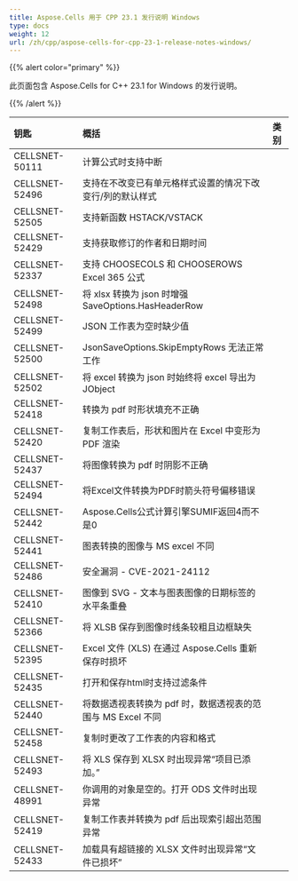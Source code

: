```yaml
---
title: Aspose.Cells 用于 CPP 23.1 发行说明 Windows
type: docs
weight: 12
url: /zh/cpp/aspose-cells-for-cpp-23-1-release-notes-windows/
---
```

{{% alert color="primary" %}}

此页面包含 Aspose.Cells for C++ 23.1 for Windows 的发行说明。

{{% /alert %}}

|**钥匙**|**概括**|**类别**|
| :- | :- | :- |
|CELLSNET-50111|计算公式时支持中断|
|CELLSNET-52496|支持在不改变已有单元格样式设置的情况下改变行/列的默认样式|
|CELLSNET-52505|支持新函数 HSTACK/VSTACK|
|CELLSNET-52429|支持获取修订的作者和日期时间|
|CELLSNET-52337|支持 CHOOSECOLS 和 CHOOSEROWS Excel 365 公式|
|CELLSNET-52498|将 xlsx 转换为 json 时增强 SaveOptions.HasHeaderRow|
|CELLSNET-52499|JSON 工作表为空时缺少值|
|CELLSNET-52500|JsonSaveOptions.SkipEmptyRows 无法正常工作|
|CELLSNET-52502|将 excel 转换为 json 时始终将 excel 导出为 JObject|
|CELLSNET-52418|转换为 pdf 时形状填充不正确|
|CELLSNET-52420|复制工作表后，形状和图片在 Excel 中变形为 PDF 渲染|
|CELLSNET-52437|将图像转换为 pdf 时阴影不正确|
|CELLSNET-52494|将Excel文件转换为PDF时箭头符号偏移错误|
|CELLSNET-52442|Aspose.Cells公式计算引擎SUMIF返回4而不是0|
|CELLSNET-52441|图表转换的图像与 MS excel 不同|
|CELLSNET-52486|安全漏洞 - CVE-2021-24112|
|CELLSNET-52410|图像到 SVG - 文本与图表图像的日期标签的水平条重叠|
|CELLSNET-52366|将 XLSB 保存到图像时线条较粗且边框缺失|
|CELLSNET-52395|Excel 文件 (XLS) 在通过 Aspose.Cells 重新保存时损坏|
|CELLSNET-52435|打开和保存html时支持过滤条件|
|CELLSNET-52440|将数据透视表转换为 pdf 时，数据透视表的范围与 MS Excel 不同|
|CELLSNET-52458|复制时更改了工作表的内容和格式|
|CELLSNET-52493|将 XLS 保存到 XLSX 时出现异常“项目已添加。”|
|CELLSNET-48991|你调用的对象是空的。打开 ODS 文件时出现异常|
|CELLSNET-52419|复制工作表并转换为 pdf 后出现索引超出范围异常|
|CELLSNET-52433|加载具有超链接的 XLSX 文件时出现异常“文件已损坏”|
